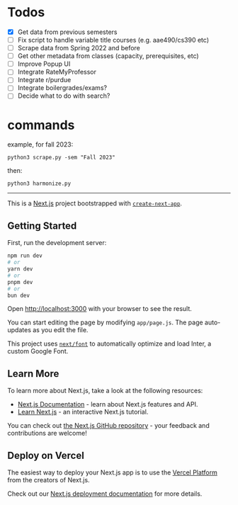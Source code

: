 
# Todos

- [x] Get data from previous semesters
- [ ] Fix script to handle variable title courses (e.g. aae490/cs390 etc)
- [ ] Scrape data from Spring 2022 and before
- [ ] Get other metadata from classes (capacity, prerequisites, etc)
- [ ] Improve Popup UI
- [ ] Integrate RateMyProfessor
- [ ] Integrate r/purdue
- [ ] Integrate boilergrades/exams?
- [ ] Decide what to do with search?

# commands
example, for fall 2023:
```
python3 scrape.py -sem "Fall 2023"
```

then:

```
python3 harmonize.py
```


---
This is a [Next.js](https://nextjs.org/) project bootstrapped with [`create-next-app`](https://github.com/vercel/next.js/tree/canary/packages/create-next-app).

## Getting Started

First, run the development server:

```bash
npm run dev
# or
yarn dev
# or
pnpm dev
# or
bun dev
```

Open [http://localhost:3000](http://localhost:3000) with your browser to see the result.

You can start editing the page by modifying `app/page.js`. The page auto-updates as you edit the file.

This project uses [`next/font`](https://nextjs.org/docs/basic-features/font-optimization) to automatically optimize and load Inter, a custom Google Font.

## Learn More

To learn more about Next.js, take a look at the following resources:

- [Next.js Documentation](https://nextjs.org/docs) - learn about Next.js features and API.
- [Learn Next.js](https://nextjs.org/learn) - an interactive Next.js tutorial.

You can check out [the Next.js GitHub repository](https://github.com/vercel/next.js/) - your feedback and contributions are welcome!

## Deploy on Vercel

The easiest way to deploy your Next.js app is to use the [Vercel Platform](https://vercel.com/new?utm_medium=default-template&filter=next.js&utm_source=create-next-app&utm_campaign=create-next-app-readme) from the creators of Next.js.

Check out our [Next.js deployment documentation](https://nextjs.org/docs/deployment) for more details.
